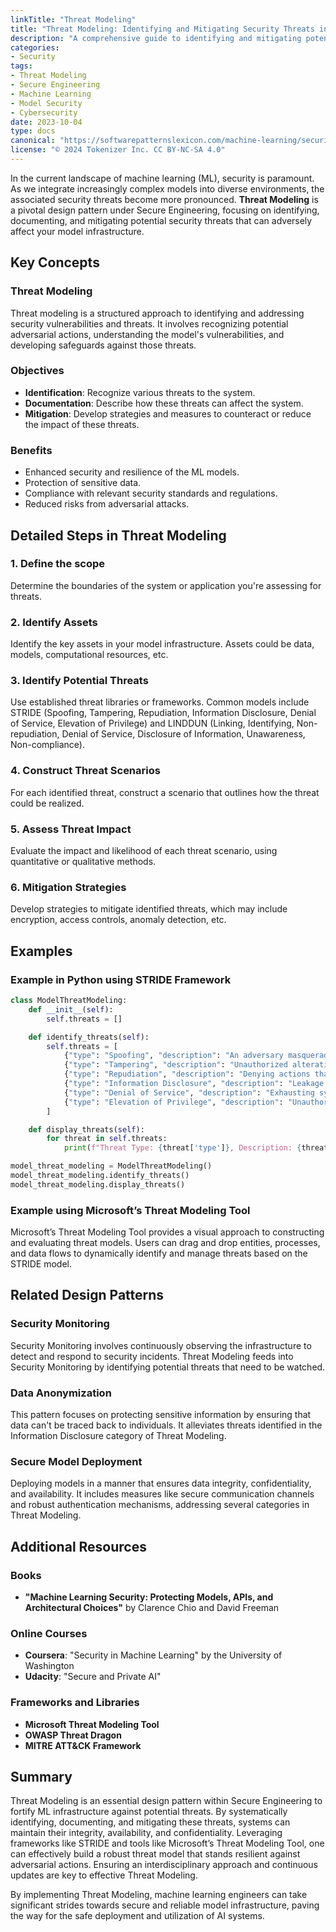 ```yaml
---
linkTitle: "Threat Modeling"
title: "Threat Modeling: Identifying and Mitigating Security Threats in Model Infrastructure"
description: "A comprehensive guide to identifying and mitigating potential security threats in machine learning model infrastructure, under the broader category of Secure Engineering."
categories:
- Security
tags:
- Threat Modeling
- Secure Engineering
- Machine Learning
- Model Security
- Cybersecurity
date: 2023-10-04
type: docs
canonical: "https://softwarepatternslexicon.com/machine-learning/security/secure-engineering/threat-modeling"
license: "© 2024 Tokenizer Inc. CC BY-NC-SA 4.0"
---
```



In the current landscape of machine learning (ML), security is paramount. As we integrate increasingly complex models into diverse environments, the associated security threats become more pronounced. **Threat Modeling** is a pivotal design pattern under Secure Engineering, focusing on identifying, documenting, and mitigating potential security threats that can adversely affect your model infrastructure.

## Key Concepts

### Threat Modeling
Threat modeling is a structured approach to identifying and addressing security vulnerabilities and threats. It involves recognizing potential adversarial actions, understanding the model's vulnerabilities, and developing safeguards against those threats.

### Objectives
- **Identification**: Recognize various threats to the system.
- **Documentation**: Describe how these threats can affect the system.
- **Mitigation**: Develop strategies and measures to counteract or reduce the impact of these threats.

### Benefits
- Enhanced security and resilience of the ML models.
- Protection of sensitive data.
- Compliance with relevant security standards and regulations.
- Reduced risks from adversarial attacks.

## Detailed Steps in Threat Modeling

### 1. Define the scope
Determine the boundaries of the system or application you're assessing for threats.

### 2. Identify Assets
Identify the key assets in your model infrastructure. Assets could be data, models, computational resources, etc.

### 3. Identify Potential Threats
Use established threat libraries or frameworks. Common models include STRIDE (Spoofing, Tampering, Repudiation, Information Disclosure, Denial of Service, Elevation of Privilege) and LINDDUN (Linking, Identifying, Non-repudiation, Denial of Service, Disclosure of Information, Unawareness, Non-compliance).

### 4. Construct Threat Scenarios
For each identified threat, construct a scenario that outlines how the threat could be realized.

### 5. Assess Threat Impact
Evaluate the impact and likelihood of each threat scenario, using quantitative or qualitative methods.

### 6. Mitigation Strategies
Develop strategies to mitigate identified threats, which may include encryption, access controls, anomaly detection, etc.

## Examples

### Example in Python using STRIDE Framework

```python
class ModelThreatModeling:
    def __init__(self):
        self.threats = []

    def identify_threats(self):
        self.threats = [
            {"type": "Spoofing", "description": "An adversary masquerading as a legitimate entity"},
            {"type": "Tampering", "description": "Unauthorized alterations of model parameters"},
            {"type": "Repudiation", "description": "Denying actions that were performed on the model"},
            {"type": "Information Disclosure", "description": "Leakage of sensitive data"},
            {"type": "Denial of Service", "description": "Exhausting system resources"},
            {"type": "Elevation of Privilege", "description": "Unauthorized escalation of user rights"}
        ]

    def display_threats(self):
        for threat in self.threats:
            print(f"Threat Type: {threat['type']}, Description: {threat['description']}")

model_threat_modeling = ModelThreatModeling()
model_threat_modeling.identify_threats()
model_threat_modeling.display_threats()
```

### Example using Microsoft’s Threat Modeling Tool

Microsoft’s Threat Modeling Tool provides a visual approach to constructing and evaluating threat models. Users can drag and drop entities, processes, and data flows to dynamically identify and manage threats based on the STRIDE model.

## Related Design Patterns

### **Security Monitoring**
Security Monitoring involves continuously observing the infrastructure to detect and respond to security incidents. Threat Modeling feeds into Security Monitoring by identifying potential threats that need to be watched.

### **Data Anonymization**
This pattern focuses on protecting sensitive information by ensuring that data can't be traced back to individuals. It alleviates threats identified in the Information Disclosure category of Threat Modeling.

### **Secure Model Deployment**
Deploying models in a manner that ensures data integrity, confidentiality, and availability. It includes measures like secure communication channels and robust authentication mechanisms, addressing several categories in Threat Modeling.

## Additional Resources

### Books
- **"Machine Learning Security: Protecting Models, APIs, and Architectural Choices"** by Clarence Chio and David Freeman

### Online Courses
- **Coursera**: "Security in Machine Learning" by the University of Washington
- **Udacity**: "Secure and Private AI"

### Frameworks and Libraries
- **Microsoft Threat Modeling Tool**
- **OWASP Threat Dragon**
- **MITRE ATT&CK Framework**

## Summary

Threat Modeling is an essential design pattern within Secure Engineering to fortify ML infrastructure against potential threats. By systematically identifying, documenting, and mitigating these threats, systems can maintain their integrity, availability, and confidentiality. Leveraging frameworks like STRIDE and tools like Microsoft’s Threat Modeling Tool, one can effectively build a robust threat model that stands resilient against adversarial actions. Ensuring an interdisciplinary approach and continuous updates are key to effective Threat Modeling.

By implementing Threat Modeling, machine learning engineers can take significant strides towards secure and reliable model infrastructure, paving the way for the safe deployment and utilization of AI systems.
